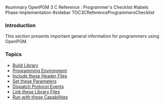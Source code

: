 ﻿#summary OpenPGM 3 C Reference : Programmer's Checklist
#labels Phase-Implementation
#sidebar TOC3CReferenceProgrammersChecklist
### Introduction ###
This section presents important general information for programmers using OpenPGM.

### Topics ###
  * [Build Library](OpenPgm3CReferenceBuildLibrary.md)
  * [Programming Environment](OpenPgm3CReferenceProgrammingEnvironment.md)
  * [Include these Header Files](OpenPgm3CReferenceIncludeTheseHeaderFiles.md)
  * [Set these Parameters](OpenPgm3CReferenceSetTheseParameters.md)
  * [Dispatch Protocol Events](OpenPgm3CReferenceEvents.md)
  * [Link these Library Files](OpenPgm3CReferenceLinkTheseLibraryFiles.md)
  * [Run with these Capabilities](OpenPgm3CReferenceRunWithTheseCapabilities.md)